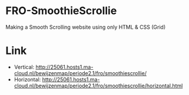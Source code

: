 # FRO-SmoothieScrollie
Making a Smooth Scrolling website using only HTML &amp; CSS (Grid)

# Link 
- Vertical: http://25061.hosts1.ma-cloud.nl/bewijzenmap/periode2.1/fro/smoothiescrollie/
- Horizontal: http://25061.hosts1.ma-cloud.nl/bewijzenmap/periode2.1/fro/smoothiescrollie/horizontal.html

